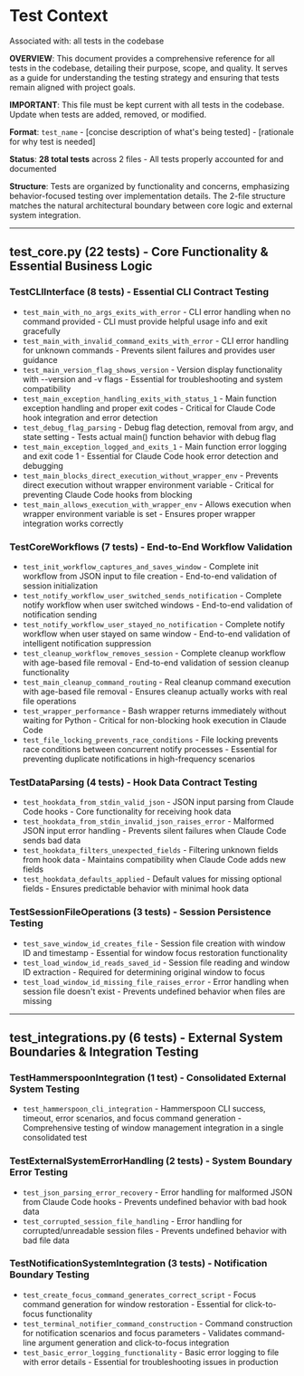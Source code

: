 # Test Context

Associated with: all tests in the codebase

**OVERVIEW**: This document provides a comprehensive reference for all tests in the codebase, detailing their purpose, scope, and quality. It serves as a guide for understanding the testing strategy and ensuring that tests remain aligned with project goals.

**IMPORTANT**: This file must be kept current with all tests in the codebase. Update when tests are added, removed, or modified.

**Format**: `test_name` - [concise description of what's being tested] - [rationale for why test is needed]

**Status**: **28 total tests** across 2 files - All tests properly accounted for and documented

**Structure**: Tests are organized by functionality and concerns, emphasizing behavior-focused testing over implementation details. The 2-file structure matches the natural architectural boundary between core logic and external system integration.

---

## test_core.py (22 tests) - Core Functionality & Essential Business Logic

### TestCLIInterface (8 tests) - Essential CLI Contract Testing
- `test_main_with_no_args_exits_with_error` - CLI error handling when no command provided - CLI must provide helpful usage info and exit gracefully
- `test_main_with_invalid_command_exits_with_error` - CLI error handling for unknown commands - Prevents silent failures and provides user guidance
- `test_main_version_flag_shows_version` - Version display functionality with --version and -v flags - Essential for troubleshooting and system compatibility
- `test_main_exception_handling_exits_with_status_1` - Main function exception handling and proper exit codes - Critical for Claude Code hook integration and error detection
- `test_debug_flag_parsing` - Debug flag detection, removal from argv, and state setting - Tests actual main() function behavior with debug flag
- `test_main_exception_logged_and_exits_1` - Main function error logging and exit code 1 - Essential for Claude Code hook error detection and debugging
- `test_main_blocks_direct_execution_without_wrapper_env` - Prevents direct execution without wrapper environment variable - Critical for preventing Claude Code hooks from blocking
- `test_main_allows_execution_with_wrapper_env` - Allows execution when wrapper environment variable is set - Ensures proper wrapper integration works correctly

### TestCoreWorkflows (7 tests) - End-to-End Workflow Validation
- `test_init_workflow_captures_and_saves_window` - Complete init workflow from JSON input to file creation - End-to-end validation of session initialization
- `test_notify_workflow_user_switched_sends_notification` - Complete notify workflow when user switched windows - End-to-end validation of notification sending
- `test_notify_workflow_user_stayed_no_notification` - Complete notify workflow when user stayed on same window - End-to-end validation of intelligent notification suppression
- `test_cleanup_workflow_removes_session` - Complete cleanup workflow with age-based file removal - End-to-end validation of session cleanup functionality
- `test_main_cleanup_command_routing` - Real cleanup command execution with age-based file removal - Ensures cleanup actually works with real file operations
- `test_wrapper_performance` - Bash wrapper returns immediately without waiting for Python - Critical for non-blocking hook execution in Claude Code
- `test_file_locking_prevents_race_conditions` - File locking prevents race conditions between concurrent notify processes - Essential for preventing duplicate notifications in high-frequency scenarios

### TestDataParsing (4 tests) - Hook Data Contract Testing
- `test_hookdata_from_stdin_valid_json` - JSON input parsing from Claude Code hooks - Core functionality for receiving hook data
- `test_hookdata_from_stdin_invalid_json_raises_error` - Malformed JSON input error handling - Prevents silent failures when Claude Code sends bad data
- `test_hookdata_filters_unexpected_fields` - Filtering unknown fields from hook data - Maintains compatibility when Claude Code adds new fields
- `test_hookdata_defaults_applied` - Default values for missing optional fields - Ensures predictable behavior with minimal hook data

### TestSessionFileOperations (3 tests) - Session Persistence Testing
- `test_save_window_id_creates_file` - Session file creation with window ID and timestamp - Essential for window focus restoration functionality
- `test_load_window_id_reads_saved_id` - Session file reading and window ID extraction - Required for determining original window to focus
- `test_load_window_id_missing_file_raises_error` - Error handling when session file doesn't exist - Prevents undefined behavior when files are missing

---

## test_integrations.py (6 tests) - External System Boundaries & Integration Testing

### TestHammerspoonIntegration (1 test) - Consolidated External System Testing
- `test_hammerspoon_cli_integration` - Hammerspoon CLI success, timeout, error scenarios, and focus command generation - Comprehensive testing of window management integration in a single consolidated test

### TestExternalSystemErrorHandling (2 tests) - System Boundary Error Testing
- `test_json_parsing_error_recovery` - Error handling for malformed JSON from Claude Code hooks - Prevents undefined behavior with bad hook data
- `test_corrupted_session_file_handling` - Error handling for corrupted/unreadable session files - Prevents undefined behavior with bad file data

### TestNotificationSystemIntegration (3 tests) - Notification Boundary Testing
- `test_create_focus_command_generates_correct_script` - Focus command generation for window restoration - Essential for click-to-focus functionality
- `test_terminal_notifier_command_construction` - Command construction for notification scenarios and focus parameters - Validates command-line argument generation and click-to-focus integration
- `test_basic_error_logging_functionality` - Basic error logging to file with error details - Essential for troubleshooting issues in production
